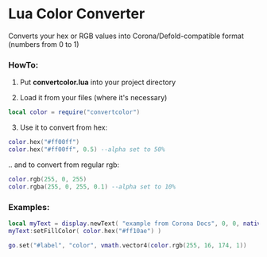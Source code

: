 # Lua Color Converter
Converts your hex or RGB values into Corona/Defold-compatible format (numbers from 0 to 1)



### HowTo:
1. Put **convertcolor.lua** into your project directory

2. Load it from your files (where it's necessary)
```lua
local color = require("convertcolor")
```

3. Use it to convert from hex:
```lua
color.hex("#ff00ff")
color.hex("#ff00ff", 0.5) --alpha set to 50%
```
.. and to convert from regular rgb:
```lua
color.rgb(255, 0, 255)
color.rgba(255, 0, 255, 0.1) --alpha set to 10%
```

### Examples:
```lua
local myText = display.newText( "example from Corona Docs", 0, 0, native.systemFontBold, 12 )
myText:setFillColor( color.hex("#ff10ae") )
```

```lua
go.set("#label", "color", vmath.vector4(color.rgb(255, 16, 174, 1))
```

